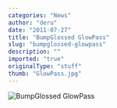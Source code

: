```yaml
---
categories: "News"
author: "deru"
date: "2011-07-27"
title: "BumpGlossed GlowPass"
slug: "bumpglossed-glowpass"
description: ""
imported: "true"
originalType: "stuff"
thumb: "GlowPass.jpg"
---
```



![BumpGlossed GlowPass](GlowPass.jpg) 



